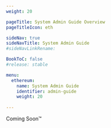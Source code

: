 ```yaml
---
weight: 20

pageTitle: System Admin Guide Overview
pageTitleIcon: eth

sideNav: true
sideNavTitle: System Admin Guide
#sideNavLinkRename: 

BookToC: false
#release: stable

menu:
  ethereum:
    name: System Admin Guide
    identifier: admin-guide
    weight: 20
    
---
```


Coming Soon&trade;

<!-- TODO: Add once we launch: The System Admin Guide is destined to those wanting to run ***dfuse for Ethereum*** on their laptop or servers, in development and production environments.

See side navigation for the different sections. -->

<!-- TODO: insert a generate menu of subsections -->
